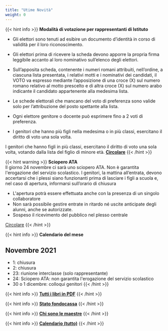 ```yaml
---
title: "Utime Novità"
weight: 0
---
```


{{< hint info >}}
**Modalità di votazione per rappresentanti di Istituto**
- Gli elettori sono tenuti ad esibire un documento d’identità in corso di validità per il loro riconoscimento.
- Gli elettori prima di ricevere la scheda devono apporre la propria firma leggibile accanto al loro nominativo sull’elenco degli elettori. 
- Sull’apposita scheda, contenente i numeri romani attribuiti, nell’ordine, a ciascuna lista presentata, i relativi motti e i nominativi dei candidati, il VOTO va espresso mediante l’apposizione di una croce (X) sul numero romano relativo al motto prescelto e di altra croce (X) sul numero arabo indicante il candidato appartenente alla medesima lista. 
- Le schede elettorali che mancano del voto di preferenza sono valide solo per l’attribuzione del posto spettante alla lista.

- Ogni elettore genitore o docente può esprimere fino a 2 voti di preferenza. 
- I genitori che hanno più figli nella medesima o in più classi, esercitano il diritto di voto una sola volta.

I genitori che hanno  figli in più classi, esercitano il diritto di voto una sola volta, votando dalla lista del figlio di minore età.
<a href="https://www.icannacelli.edu.it/area-personale/circolari-2021-2022/1232-circolare-n-156-promemoria-elezioni-consiglio-istituto">**Circolare**</a>
{{< /hint >}}


{{< hint warning >}}
**Sciopero ATA**\
Il giorno 24 novembre ci sarà uno sciopero ATA.
Non è garantita l'erogazione del servizio scolastico.
I genitori, la mattina all’entrata, devono accertarsi che i plessi siano funzionanti prima di
lasciare i figli a scuola e, nel caso di apertura, informarsi sull’orario di chiusura

* L'apertura potrà essere effettuata anche con la presenza di un singolo collaboratore
* Non sarà possibile gestire entrate in ritardo né uscite anticipate degli alunni, anche se autorizzate.
* Sospeso il ricevimento del pubblico nel plesso centrale

<a href="https://www.icannacelli.edu.it/attachments/article/1211/circolare%20n%20141%20-%20sciopero%20ATA.pdf">Circolare</a>
{{< /hint >}}

{{< hint info >}}
**Calendario del mese**
## Novembre 2021
- 1: chiusura
- 2: chiusura
- 23: riunione interclasse (solo rappresentante)
- 24: Sciopero ATA: non garantita l'erogazione del servizio scolastico
- 30 o 1 dicembre: colloqui genitori
{{< /hint >}}

{{< hint info >}}
<a href="libri/" target="_blank">**Tutti i libri in PDF**</a>
{{< /hint >}}

{{< hint info >}}
<a href="fondocassa/">**Stato fondocassa**</a>
{{< /hint >}}

<!--
{{< hint danger >}}
**Uscita anticipata 29/10/2021**\

Uscita anticipata per il giorno 29/10/2021 su ordinanza del Prefetto di Roma.

L'uscita è prevista alle 15:15

{{< table "table table-dark table-striped table-bordered" >}}
|   |  |
|---------|--------|
| Circolare | <a href="/circolari/circolare n 103 uscita anticipata venerdì 29 ottobre x G 20.pdf">Scarica</a> |
{{< /table >}}
{{< /hint >}}

{{< hint danger >}}
**Assemblea di classe per le elezioni del rappresentante di classe**\
Le votazioni si terranno in palestra giovedì 28 ottobre dalle 15:30 -: 17:30 (bisogna votare con pezzo di carta). 

- Si possono eleggere fino a 4 rappresentanti per classe. 
- Possono votare entrambi i genitori. 
- Bisogna venire muniti di documento di identità e green pass e mascherina. 
- I bambini non possono entrare in palestra

{{< table "table table-dark table-striped table-bordered" >}}
|   |  |
|---------|--------|
| Indizione elezioni rappresentanti genitori nei consigli di classe a.s. 2021-222 | <a href="/circolari/Indizione elezioni rappresentanti genitori nei consigli di classe a.s. 2021-222.pdf">Scarica</a> |
{{< /table >}}
{{< /hint >}}
-->

{{< hint info >}}
<a href="maestre/">**Chi sono le maestre**</a>
{{< /hint >}}

{{< hint info >}}
<a href="calendario/">**Calendario (tutto)**</a>
{{< /hint >}}

<!--
{{< hint info >}}
**Comunicare con la scuola**\
Il *diario* è lo strumento di comunicazione fra scuola e genitori (oltre i canali di posta una volta avuti gli account)
{{< /hint >}}
-->
